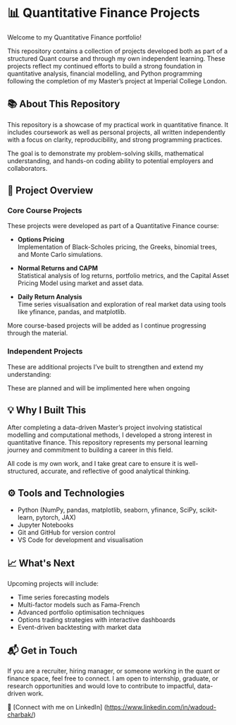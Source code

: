 # 📊 Quantitative Finance Projects

Welcome to my Quantitative Finance portfolio! 

This repository contains a collection of projects developed both as part of a structured Quant course and through my own independent learning. These projects reflect my continued efforts to build a strong foundation in quantitative analysis, financial modelling, and Python programming following the completion of my Master’s project at Imperial College London.

## 📚 About This Repository

This repository is a showcase of my practical work in quantitative finance. It includes coursework as well as personal projects, all written independently with a focus on clarity, reproducibility, and strong programming practices.

The goal is to demonstrate my problem-solving skills, mathematical understanding, and hands-on coding ability to potential employers and collaborators.

## 🧠 Project Overview

### Core Course Projects

These projects were developed as part of a Quantitative Finance course:

- **Options Pricing**  
  Implementation of Black-Scholes pricing, the Greeks, binomial trees, and Monte Carlo simulations.

- **Normal Returns and CAPM**  
  Statistical analysis of log returns, portfolio metrics, and the Capital Asset Pricing Model using market and asset data.

- **Daily Return Analysis**  
  Time series visualisation and exploration of real market data using tools like yfinance, pandas, and matplotlib.

More course-based projects will be added as I continue progressing through the material.

### Independent Projects

These are additional projects I’ve built to strengthen and extend my understanding:

These are planned and will be implimented here when ongoing  

## 💡 Why I Built This

After completing a data-driven Master’s project involving statistical modelling and computational methods, I developed a strong interest in quantitative finance. This repository represents my personal learning journey and commitment to building a career in this field.

All code is my own work, and I take great care to ensure it is well-structured, accurate, and reflective of good analytical thinking.

## ⚙️ Tools and Technologies

- Python (NumPy, pandas, matplotlib, seaborn, yfinance, SciPy, scikit-learn, pytorch, JAX)
- Jupyter Notebooks
- Git and GitHub for version control
- VS Code for development and visualisation

## 📈 What's Next

Upcoming projects will include:

- Time series forecasting models  
- Multi-factor models such as Fama-French  
- Advanced portfolio optimisation techniques  
- Options trading strategies with interactive dashboards  
- Event-driven backtesting with market data

## 📬 Get in Touch

If you are a recruiter, hiring manager, or someone working in the quant or finance space, feel free to connect. I am open to internship, graduate, or research opportunities and would love to contribute to impactful, data-driven work.

📎 [Connect with me on LinkedIn] (https://www.linkedin.com/in/wadoud-charbak/)
